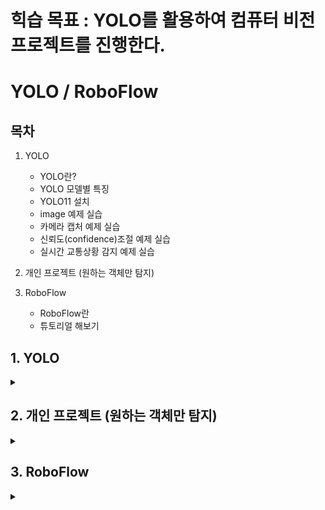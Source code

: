 # 힉습 목표 : YOLO를 활용하여 컴퓨터 비전 프로젝트를 진행한다.

# YOLO / RoboFlow

## 목차

1. YOLO
   - YOLO란?
   - YOLO 모델별 특징
   - YOLO11 설치
   - image 예제 실습
   - 카메라 캡처 예제 실습
   - 신뢰도(confidence)조절 예제 실습
   - 실시간 교통상황 감지 예제 실습
  
2. 개인 프로젝트 (원하는 객체만 탐지)

3. RoboFlow
   - RoboFlow란
   - 튜토리얼 해보기

## 1. YOLO

<details>
<summary></summary>
<div markdown="1">

## **1-1. YOLO란?**

 _You Only Look Once_ 의 약자로, **객체 탐지(Object Detection) 분야에서 많이 쓰이는 딥러닝 모델**

 한 번에 전체 이미지를 보고 **객체의 위치와 종류를 동시에 예측**하는 방식

| 특징 | 설명 |
|------|------|
| 속도 | 한 번의 신경망 연산으로 모든 객체를 감지하므로 매우 빠름 |
| End-to-End 구조 | 이미지 입력 → 바로 박스 좌표와 클래스 출력 |
| 실시간 처리 가능 | 적당한 하드웨어면 웹캠·CCTV 등 실시간 영상 처리 가능 |

**[작동 방식]**

**1-Stage Detection** : 영역 추정(region proposal)"과 "분류(classification)"를 한 번에 처리

전체 이미지를 그리드(grid)로 나눠서 각 셀(cell)마다 객체를 탐지

<img width="934" height="877" alt="image" src="https://github.com/user-attachments/assets/6a52c0c5-c944-4ef7-96d7-f364b7b10a98" />

## **1-2. YOLO 모델별 특징**

| 모델         | 특징 요약 |
|--------------|----------|
| YOLO v1      | 2-stage → 1-stage 전환의 선구자, 속도 빠름, 정확도 낮음 |
| SSD          | 속도·성능 모두 우수 |
| YOLO v2      | SSD와 성능 비슷, SSD보다 빠름, 작은 물체 탐지 성능 낮음 |
| Retinanet    | YOLO v2보다 느리지만 성능 우수, FPN 적용 |
| YOLO v3      | YOLO v2보다 속도 약간 느림, 성능 크게 향상, FPN 포함 |
| EfficientDet | D0~D7 모델, D0는 YOLO v3보다 빠르고 성능도 약간 우수 |

## **1-3. YOLO11 설치**

**[1. YOLO 학습용 가상환경 생성]**

```trminal
python -m venv yolovenv
```

_.gitignore에 yolovenv가상환경 추가_

**[2. YOLO11 다운로드]**

[Ultralytics YOLO11](https://docs.ultralytics.com/ko/models/yolo11/)

```terminal
pip install ultralytics
```

<img width="192" height="74" alt="image" src="https://github.com/user-attachments/assets/50efee40-1e77-41e0-b62c-1784b0ef5ef7" />

## **1-4. image 예제 실습**

**[1. yolo_image.py 생성후 실행]**

```python3
from ultralytics import YOLO

model = YOLO('yolo11n.pt')  # YOLO 버전 지정
```

실행 후 `yolo11n.pt`가 자동 다운로드 됨

<br><br>

**[2. 에제 이미지 다운로드]**

```python3
from ultralytics import YOLO

model = YOLO('yolo11n.pt')

results = model('http://ultralytics.com/images/bus.jpg')

results[0].show()
```

코드를 실행하면 아래와 같은 이미지 출력

<img width="511" height="680" alt="image" src="https://github.com/user-attachments/assets/e4ae4c5d-36d8-4320-8e7b-c01b8b551f8c" />

**[3. 객체 검출 코드 추가]**

```python3
from ultralytics import YOLO

# YOLO 모델 설정
model = YOLO('yolo11n.pt')

# results = model('http://ultralytics.com/images/bus.jpg')

test_images = [
    'https://ultralytics.com/images/zidan.jpg'
    'https://ultralytics.com/images/bus.jpg'
]

for img in test_images:
    results = model(img)
    print(f'검출된 객체 수 : {len(results[0].boxes)}')

results[0].show()
```

`bus.jpg` 이미지에 대한 결과 값 출력

<img width="135" height="22" alt="image" src="https://github.com/user-attachments/assets/cac85cee-f30e-4da9-828b-9099f4f1c730" />

## **1-5. 카메라 캡처 예제 실습**

**[1. 코드 생성]**

```python3
from ultralytics import YOLO
import cv2

model = YOLO('yolo11n.pt')

cap = cv2.VideoCapture(0)

while True:
    ret, frame = cap.read()
    if ret:
        results = model(frame, verbose= False)
        annotated_frame = results[0].plot()
        cv2.imshow('Yolo ', annotated_frame)
    if cv2.waitKey(1) & 0xFF == ord('q'):
        break

cap.release()
cv2.destroyAllWindows()
```

**[2. 결과 출력]**

<img width="638" height="509" alt="image" src="https://github.com/user-attachments/assets/3171e6ba-e6f7-4856-896c-dadcbb9e88d2" />

## **1-6. 신뢰도(confidence)조절 예제 실습**

**[1. 코드 생성]**

```python3
from ultralytics import YOLO
import cv2  

# YOLO 모델 로드
model = YOLO('yolo11n.pt')

# 신뢰도별 검출 결과 비교
confidence_levels = [0.25, 0.5, 0.75]
test_image = 'https://ultralytics.com/images/bus.jpg'

print("🧪 신뢰도별 검출 실험:")
for conf in confidence_levels:
    results = model(test_image, conf=conf, verbose=False)
    num_objects = len(results[0].boxes) if results[0].boxes else 0
    print(f"신뢰도 {conf}: {num_objects}개 객체 검출")

# 실시간 신뢰도 조정 도구
confidence = 0.5
cap = cv2.VideoCapture(0)

print("키보드 조작: +/- 로 신뢰도 조정, q로 종료")
while True:
    ret, frame = cap.read()
    if ret:
        results = model(frame, conf=confidence, verbose=False)
        annotated = results[0].plot()
        
        # 현재 설정 표시
        info_text = f"Confidence: {confidence:.2f}"
        cv2.putText(annotated, info_text, (10, 30), 
                   cv2.FONT_HERSHEY_SIMPLEX, 1, (0, 255, 0), 2)
        
        cv2.imshow('Confidence Tuner', annotated)
    
    key = cv2.waitKey(1) & 0xFF
    if key == ord('q'):
        break
    elif key == ord('+') or key == ord('='):
        confidence = min(0.95, confidence + 0.1)
    elif key == ord('-'):
        confidence = max(0.1, confidence - 0.1)
```

**[2. 결과 출력]**

<img width="637" height="507" alt="image" src="https://github.com/user-attachments/assets/7bec2c41-c5df-40e1-aa51-4d56143c978c" />

<img width="639" height="507" alt="image" src="https://github.com/user-attachments/assets/f55115d7-a472-4f4e-882b-a639ba85b321" />

## **1-7. 실시간 교통상황 감지 예제 실습**

**[1. 코드 생성]**

```python3
from ultralytics import YOLO
import cv2  

class TrafficMonitor:
    def __init__(self):
        self.model = YOLO('yolo11n.pt')
        self.traffic_classes = {
            0: 'person', 2: 'car', 3: 'motorcycle', 
            5: 'bus', 7: 'truck', 9: 'traffic_light'
        }
        self.stats = {'total_detections': 0, 'by_class': {}}
    
    def analyze_frame(self, frame):
        results = self.model(frame, 
                           classes=list(self.traffic_classes.keys()), 
                           conf=0.5, verbose=False)
        
        frame_stats = {'vehicles': 0, 'pedestrians': 0, 'signals': 0}
        
        if results[0].boxes is not None:
            for box in results[0].boxes:
                class_id = int(box.cls[0])
                class_name = self.traffic_classes[class_id]
                
                if class_id in [2, 3, 5, 7]:  # vehicles
                    frame_stats['vehicles'] += 1
                elif class_id == 0:  # person
                    frame_stats['pedestrians'] += 1
                elif class_id == 9:  # traffic_light
                    frame_stats['signals'] += 1
                
                self.stats['by_class'][class_name] = \
                    self.stats['by_class'].get(class_name, 0) + 1
            
            self.stats['total_detections'] += len(results[0].boxes)
        
        return results[0].plot(), frame_stats
    
    def run_live_monitoring(self):
        cap = cv2.VideoCapture(0)
        print("🚗 교통 모니터링 시작! q로 종료")
        
        while True:
            ret, frame = cap.read()
            if not ret:
                break
            
            annotated_frame, frame_stats = self.analyze_frame(frame)
            
            # 정보 표시
            y = 30
            cv2.putText(annotated_frame, f"Vehicles: {frame_stats['vehicles']}", 
                       (10, y), cv2.FONT_HERSHEY_SIMPLEX, 0.7, (0, 255, 0), 2)
            y += 30
            cv2.putText(annotated_frame, f"Pedestrians: {frame_stats['pedestrians']}", 
                       (10, y), cv2.FONT_HERSHEY_SIMPLEX, 0.7, (0, 255, 0), 2)
            y += 30
            cv2.putText(annotated_frame, f"Total Detected: {self.stats['total_detections']}", 
                       (10, y), cv2.FONT_HERSHEY_SIMPLEX, 0.7, (255, 0, 0), 2)
            
            cv2.imshow('Traffic Monitoring System', annotated_frame)
            
            if cv2.waitKey(1) & 0xFF == ord('q'):
                break
        
        cap.release()
        cv2.destroyAllWindows()
        self.show_final_stats()
    
    def show_final_stats(self):
        print("\n📊 최종 통계:")
        print(f"총 검출 횟수: {self.stats['total_detections']}")
        print("클래스별 검출 현황:")
        for class_name, count in self.stats['by_class'].items():
            print(f"  {class_name}: {count}회")

# 시스템 실행
monitor = TrafficMonitor()
monitor.run_live_monitoring()
```

**[2. 결과 출력]**

<img width="638" height="508" alt="image" src="https://github.com/user-attachments/assets/bad99a11-25db-44d7-98d5-a8fea946da05" />

<img width="636" height="507" alt="image" src="https://github.com/user-attachments/assets/46211b46-f3e3-4f8d-8811-33cddbe24050" />

<img width="161" height="144" alt="image" src="https://github.com/user-attachments/assets/dfb4a25b-c1b0-41c9-b67d-b8f534757057" />

</div>
</details>

## 2. 개인 프로젝트 (원하는 객체만 탐지)

<details>
<summary></summary>
<div markdown="1">

## **2-1. 완성 코드**

```python3
from ultralytics import YOLO
import cv2

# YOLO 모델 로드
model = YOLO('yolo11n.pt')

# 비디오 열기
cap = cv2.VideoCapture('./video.mp4')

# 원본 FPS 가져오기
fps = cap.get(cv2.CAP_PROP_FPS)

start_seconds = 10  # 자를 앞부분 초
start_frame = int(fps * start_seconds)

# 앞부분 프레임 버리기
for _ in range(start_frame):
    ret = cap.grab()  # 프레임을 읽고 버림
    if not ret:
        break

# 2배 속도 → 대기 시간 절반
delay = max(1, int(1000 / (fps * 2)))

excluded_classes = [0, 72]  # person, refrigerator 제외
all_classes = list(range(80))
included_classes = [c for c in all_classes if c not in excluded_classes]

# 이름을 바꿀 클래스 번호와 대응 이름 (motorcycle, bicycle → unknown, chair → person)
rename_map = {
    3: "unknown",  # motorcycle
    1: "unknown",  # bicycle
    56: "person"   # chair
}

while cap.isOpened():
    ret, frame = cap.read()
    if not ret:
        break

    # YOLO로 객체 탐지 (제외 클래스 제외)
    results = model(frame, classes=included_classes)

    # 원본 이미지 복사
    img = frame.copy()

    # 탐지된 박스 좌표, 클래스 번호, 신뢰도 가져오기
    boxes = results[0].boxes.xyxy.cpu().numpy().astype(int)  # (N, 4)
    classes = results[0].boxes.cls.cpu().numpy().astype(int)  # (N,)
    scores = results[0].boxes.conf.cpu().numpy()             # (N,)

    # 탐지된 객체 하나씩 반복
    for box, cls, score in zip(boxes, classes, scores):
        x1, y1, x2, y2 = box
        # 기본 클래스명 가져오기
        cls_name = model.names[cls]

        # rename_map에 있으면 이름 바꾸기, 없으면 기본 이름 사용
        display_name = rename_map.get(cls, cls_name)

        label = f"{display_name} {score:.2f}"

        # 박스와 텍스트 그리기
        color = (0, 255, 0)  # 초록색
        cv2.rectangle(img, (x1, y1), (x2, y2), color, 2)
        cv2.putText(img, label, (x1, y1 - 10),
                    cv2.FONT_HERSHEY_SIMPLEX, 0.6, color, 2)

    # 화면 표시
    cv2.imshow("YOLO Detection", img)

    # q 키 누르면 종료
    if cv2.waitKey(delay) & 0xFF == ord('q'):
        break

cap.release()
cv2.destroyAllWindows()
```

## **2-2. 결과 이미지**

**[1. 영상 초기 객체 인식]**

<img width="358" height="667" alt="image" src="https://github.com/user-attachments/assets/b52e4c88-197d-4221-954a-43f0b374c54f" />

<br><br>

**[2. 필요 없는 객체 제거]**

<img width="360" height="671" alt="image" src="https://github.com/user-attachments/assets/6491824a-c14e-4712-b3e8-ea273803d87b" />

<br><br>

**[3. 객체 이름 변경 (motorcycle, bicycle → unknown)]**

<img width="368" height="671" alt="image" src="https://github.com/user-attachments/assets/9a758e30-6336-4111-9f57-f5317323a122" />

<br><br>

**[4. 객체 이름 변경 (chair → person)]**

<img width="358" height="668" alt="image" src="https://github.com/user-attachments/assets/c9e7d77a-ea91-4013-b9e4-8063861e4c88" />

<br><br>

**[5. 이후 영상 출력]**

<img width="355" height="668" alt="image" src="https://github.com/user-attachments/assets/ca56efdd-50d1-4cb6-a73a-78a5c291a715" />
<br><br>
<img width="358" height="668" alt="image" src="https://github.com/user-attachments/assets/bf39f701-0191-493b-92d8-9327b6b0719d" />

</div>
</details>

## 3. RoboFlow

<details>
<summary></summary>
<div markdown="1">

## **3-1. RoboFlow란?**

이미지 데이터셋 관리, 라벨링, 증강, 그리고 머신러닝 모델 학습과 배포를 쉽게 할 수 있도록 도와주는 플랫폼

[roboflow](https://roboflow.com/)

## **3-2. 튜토리얼 해보기**

**[1. 회원가입 후 새로운 프로젝트 만들기]**

<img width="475" height="475" alt="image" src="https://github.com/user-attachments/assets/1d6f3067-4fb0-4b00-a2ef-25cd874499c1" />

<br><br>

**[2. Counting Screws Computer Vision Model 다운로드]**

[링크](https://universe.roboflow.com/capjamesg/counting-screws/dataset/8)

<img width="475" height="317" alt="image" src="https://github.com/user-attachments/assets/dddf4f2d-bf8d-4ba7-9488-19d55037d717" />
<br><br>
<img width="300" height="261" alt="image" src="https://github.com/user-attachments/assets/763080ad-9818-4754-872a-b8a7152d4f32" />
<br><br>
<img width="400" height="200" alt="image" src="https://github.com/user-attachments/assets/ee9476e0-0cdf-4bc3-9c32-87994ee228ee" />

<br><br>

**[3. 압축 해재 후 업로드]**

<img width="475" height="475" alt="image" src="https://github.com/user-attachments/assets/cc350d3b-aee3-4b24-852a-bb2e894d15ef" />

<br><br>

**[4. 어노테이션(Annotations) 이미지 수정]**

<img width="475" height="475" alt="image" src="https://github.com/user-attachments/assets/43c2c70d-c9eb-4499-8fe3-540438a10298" />

<br><br>

**[5. 모델 학습 시키기]**

_**Rogoflow Instant Model 클릭**_

<img width="475" height="475" alt="image" src="https://github.com/user-attachments/assets/8dbaf89d-286b-45f2-9ab5-ce5f047f540d" />
<br><br>
<img width="285" height="175" alt="image" src="https://github.com/user-attachments/assets/7e422a9e-892b-4a70-89d6-437c2feaa542" />
<br><br>
<img width="424" height="67" alt="image" src="https://github.com/user-attachments/assets/58466932-8bb2-4ef6-8ad9-9acc29a359a7" />
<br><br>
<img width="475" height="475" alt="image" src="https://github.com/user-attachments/assets/ec8aa95e-488c-4e67-bdf0-2c1eff1d1d07" />
<br><br>
<img width="475" height="440" alt="image" src="https://github.com/user-attachments/assets/51e67c8f-8ae1-46cc-9070-b2cc3e630f6c" />

<br><br>

**[6. 워크플로우에서 실행하기]**

<img width="475" height="475" alt="image" src="https://github.com/user-attachments/assets/43b43222-799a-40aa-9d79-d1aad0459652" />

_출력 결과_

<img width="864" height="576" alt="image" src="https://github.com/user-attachments/assets/79ca746c-08f9-4ee7-a175-4bb198e3f7cb" />

</div>
</details>


